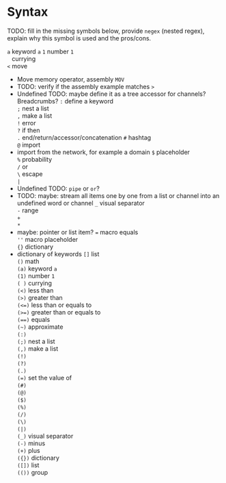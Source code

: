# Syntax

TODO: fill in the missing symbols below, provide `negex` (nested regex), explain why this symbol is used and the pros/cons.

`a` keyword `a` 
`1` number `1`  
` ` currying  
`<` move  
* Move memory operator, assembly `MOV`
* TODO: verify if the assembly example matches
`>`
* Undefined TODO: maybe define it as a tree accessor for channels? Breadcrumbs?
`:` define a keyword  
`;` nest a list  
`,` make a list  
`!` error  
`?` if then  
`.` end/return/accessor/concatenation
`#` hashtag  
`@` import  
* import from the network, for example a domain
`$` placeholder  
`%` probability  
`/` or  
`\` escape  
`|`
* Undefined TODO: `pipe` or `or`?
* TODO: maybe: stream all items one by one from a list or channel into an undefined word or channel
`_` visual separator  
`-` range  
`+`   
`*` 
* maybe: pointer or list item?
`=` macro equals  
`''` macro placeholder  
`{}` dictionary  
* dictionary of keywords
`[]` list  
`()` math  
`(a)` keyword `a`  
`(1)` number `1`  
`( )` currying  
`(<)` less than  
`(>)` greater than  
`(<=)` less than or equals to  
`(>=)` greater than or equals to  
`(==)` equals  
`(~)` approximate  
`(:)`   
`(;)` nest a list  
`(,)` make a list  
`(!)`   
`(?)`   
`(.)`   
`(=)` set the value of  
`(#)`   
`(@)`   
`($)`   
`(%)`   
`(/)`   
`(\)`   
`(|)`   
`(_)` visual separator  
`(-)` minus  
`(+)` plus  
`({})` dictionary  
`([])` list  
`(())` group  
